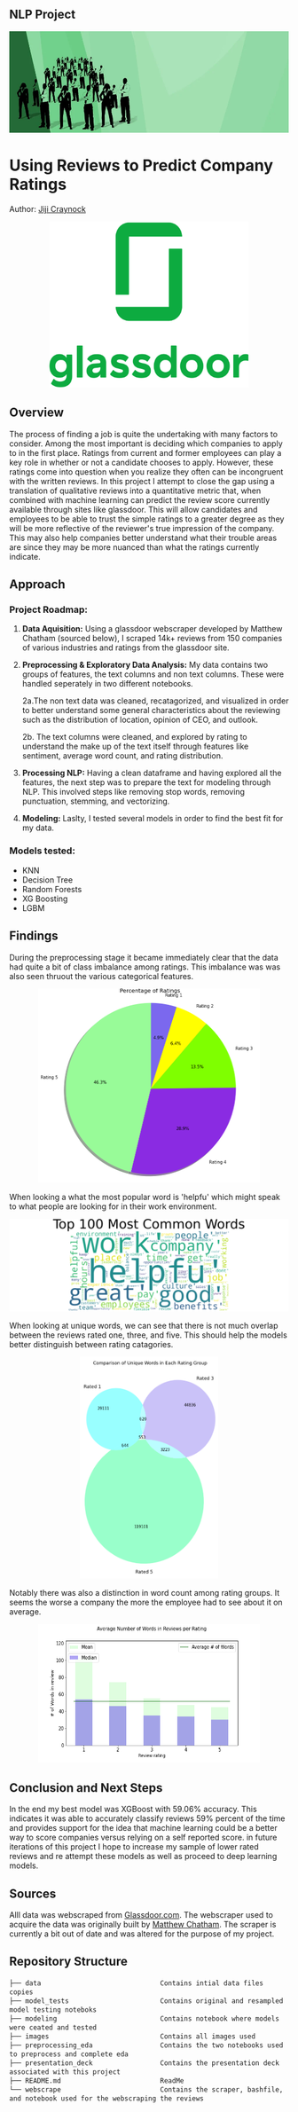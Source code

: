 ## NLP Project 

<p><img src="/images/businessbanner.webp" alt="Header"></p>

# Using Reviews to Predict Company Ratings
Author: [Jiji Craynock](https://github.com/DataOnATangent)

<p align="center"><img width="360" height="300" src="/images/gdlogo.png" alt="glasdoor_logo"></p>


## Overview 
The process of finding a job is quite the undertaking with many factors to consider. Among the most important is deciding which companies to apply to in the first place. Ratings from current and former employees can play a key role in whether or not a candidate chooses to apply. However, these ratings come into question when you realize they often can be incongruent with the written reviews. In this project I attempt to close the gap using a translation of qualitative reviews into a quantitative metric that, when combined with machine learning can predict the review score currently available through sites like glassdoor. This will allow candidates and employees to be able to trust the simple ratings to a greater degree as they will be more reflective of the reviewer's true impression of the company. This may also help companies better understand what their trouble areas are since they may be more nuanced than what the ratings currently indicate.

## Approach

### Project Roadmap:

1. **Data Aquisition:** Using a glassdoor webscraper developed by Matthew Chatham (sourced below), I scraped 14k+ reviews from 150 companies of various industries and ratings from the glassdoor site.

2. **Preprocessing & Exploratory Data Analysis:** My data contains two groups of features, the text columns and non text columns. These were handled seperately in two different notebooks. 
    
    2a.The non text data was cleaned, recatagorized, and visualized in order to better understand some general characteristics about the reviewing such as the distribution of location, opinion of CEO, and outlook. 
    
    2b. The text columns were cleaned, and explored by rating to understand the make up of the text itself through features like sentiment, average word count, and rating distribution. 

3. **Processing NLP:** Having a clean dataframe and having explored all the features, the next step was to prepare the text for modeling through NLP. This involved steps like removing stop words, removing punctuation, stemming, and vectorizing.

4. **Modeling:** Laslty, I tested several models in order to find the best fit for my data. 

### Models tested:

* KNN
* Decision Tree 
* Random Forests 
* XG Boosting 
* LGBM


## Findings

During the preprocessing stage it became immediately clear that the data had quite a bit of class imbalance among ratings. This imbalance was was also seen thruout the various categorical features.

<p align="center"><img width="400" height="350" src="/images/rd_donut.png" alt="donut_chart"></p>

When looking a what the most popular word is 'helpfu' which might speak to what people are looking for in their work environment. 

<p align="center">
    <img src="/images/word_cloud_all.png" alt="word_cloud">
</p>

When looking at unique words, we can see that there is not much overlap between the reviews rated one, three, and five. This should help the models better distinguish between rating catagories.

<p align="center"> <img width="250" height="400" src="/images/vennu.png" alt="venn_chart"></p>

Notably there was also a distinction in word count among rating groups. It seems the worse a company the more the employee had to see about it on average.

<p align="center"><img width="400" height="250" src="/images/aw_rating.png" alt="avg_word_chart"></p> 

## Conclusion and Next Steps

In the end my best model was XGBoost with 59.06% accuracy. This indicates it was able to accurately classify reviews 59% percent of the time and provides support for the idea that machine learning could be a better way to score companies versus relying on a self reported score. in future iterations of this project I hope to increase my sample of lower rated reviews and re attempt these models as well as proceed to deep learning models.


## Sources

Alll data was webscraped from [Glassdoor.com](https://glassdoor.com). The webscraper used to acquire the data was originally built by [Matthew Chatham](https://github.com/MatthewChatham/glassdoor-review-scraper). The scraper is currently a bit out of date and was altered for the purpose of my project.

## Repository Structure
    
    ├── data                              Contains intial data files copies 
    ├── model_tests                       Contains original and resampled model testing noteboks    
    ├── modeling                          Contains notebook where models were ceated and tested
    ├── images                            Contains all images used
    ├── preprocessing_eda                 Contains the two notebooks used to preprocess and complete eda
    ├── presentation_deck                 Contains the presentation deck associated with this project
    ├── README.md                         ReadMe
    └── webscrape                         Contains the scraper, bashfile, and notebook used for the webscraping the reviews